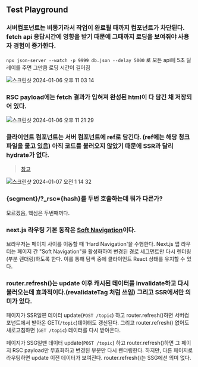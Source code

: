 ## Test Playground

### 서버컴포넌트는 비동기라서 작업이 완료될 때까지 컴포넌트가 차단된다. fetch api 응답시간에 영향을 받기 때문에 그때까지 로딩을 보여줘야 사용자 경험이 증가한다.
`npx json-server --watch -p 9999 db.json --delay 5000` 로 모든 api에 5초 딜레이를 주면 그만큼 로딩 시간이 길어짐

![스크린샷 2024-01-06 오후 11 03 14](https://github.com/sangbooom/next14-app-dir-test/assets/43921054/c4bf4b28-e2e5-4e03-be57-6ba8b4c54e3a)

### RSC payload에는 fetch 결과가 입혀져 완성된 html이 다 담긴 채 저장되어 있다.
![스크린샷 2024-01-06 오후 11 21 29](https://github.com/sangbooom/next14-app-dir-test/assets/43921054/4fd9ea0f-bae9-4540-8d33-0b868e9ed717)

### 클라이언트 컴포넌트는 서버 컴포넌트에 ref로 담긴다. (ref에는 해당 청크파일을 물고 있음) 아직 코드를 불러오지 않았기 때문에 SSR과 달리 hydrate가 없다.
> [참고](https://velog.io/@gustjq4146/Next.js%EC%9D%98-%EB%A0%8C%EB%8D%94%EB%A7%81%EC%97%90-%EA%B4%80%ED%95%98%EC%97%AC#%ED%81%B4%EB%9D%BC%EC%9D%B4%EC%96%B8%ED%8A%B8-%EC%BB%B4%ED%8F%AC%EB%84%8C%ED%8A%B8%EB%8A%94-%EC%96%B4%EB%96%BB%EA%B2%8C-%EB%A0%8C%EB%8D%94%EB%A7%81-%EB%90%A0%EA%B9%8C)


![스크린샷 2024-01-07 오전 1 14 32](https://github.com/sangbooom/next14-app-dir-test/assets/43921054/ed428ab2-e80e-4608-83f8-3b2e69fa29f7)

### {segment}/?_rsc={hash}를 두번 호출하는데 뭐가 다른가?
모르겠음, 핵심은 두번째꺼다.

### next.js 라우팅 기본 동작은 [Soft Navigation](https://nextjs.org/docs/app/building-your-application/routing/linking-and-navigating#5-soft-navigation)이다.
브라우저는 페이지 사이를 이동할 때 'Hard Navigation'을 수행한다. 
Next.js 앱 라우터는 페이지 간 "Soft Navigation"을 활성화하여 변경된 경로 세그먼트만 다시 렌더링(부분 렌더링)하도록 한다. 이를 통해 탐색 중에 클라이언트 React 상태를 유지할 수 있다.

### router.refresh()는 update 이후 캐시된 데이터를 invalidate하고 다시 불러오는데 효과적이다.(revalidateTag 처럼 쓰임) 그리고 SSR에서만 의미가 있다.
페이지가 SSR일떈 데이터 update(`POST /topic`) 하고 router.refresh()하면 서버컴포넌트에서 받아온 GET(`/topic`)데이터도 갱신된다. 그리고 router.refresh() 없어도 새로고침하면 (`GET /topic`) 데이터를 다시 받아온다.   

페이지가 SSG일땐 데이터 update(`POST /topic`) 하고 router.refresh()하면 그 페이지 RSC payload만 무효화하고 변경된 부분만 다시 렌더링한다. 하지만, 다른 페이지로 라우팅하면 update 이전 데이터가 보여진다. router.refresh()는 SSG에선 의미 없다.
